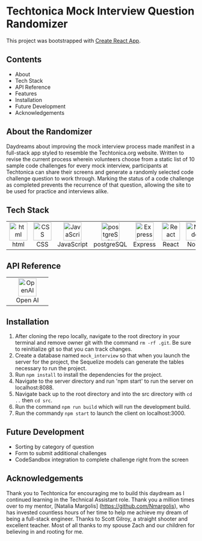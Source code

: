 # Techtonica Mock Interview Question Randomizer

This project was bootstrapped with [Create React App](https://github.com/facebook/create-react-app).

## Contents

- About
- Tech Stack
- API Reference
- Features
- Installation
- Future Development
- Acknowledgements

## About the Randomizer

Daydreams about improving the mock interview process made manifest in a full-stack app styled to resemble the Techtonica.org website. Written to revise the current process wherein volunteers choose from a static list of 10 sample code challenges for every mock interview, participants at Techtonica can share their screens and generate a randomly selected code challenge question to work through. Marking the status of a code challenge as completed prevents the recurrence of that question, allowing the site to be used for practice and interviews alike. 

## Tech Stack

<table align="center">
  <tr>
    <td align="center" width="96">
        <img src="https://user-images.githubusercontent.com/74997368/168923681-ece848fc-5700-430b-957f-e8de784e9847.png" width="48" height="48" alt="html" />
      <br>html
    </td>
    <td align="center" width="96">
        <img src="https://user-images.githubusercontent.com/74997368/168924521-589f95da-069a-496a-bcc1-ee6dd132ff12.png" width="48" height="48" alt="CSS" />
      <br>CSS
    </td>
    <td align="center" width="96">
        <img src="https://user-images.githubusercontent.com/74997368/168977094-6a5073a2-2f48-4f5a-ae0e-ed1421a678c6.png" width="48" height="48" alt="JavaScript" />
      <br>JavaScript
    </td>
    <td align="center" width="96">
        <img src="https://user-images.githubusercontent.com/74997368/168976819-15a1f4e0-29cf-4ac0-94a7-1f15eee374a1.png" width="48" height="48" alt="postgreSQL" />
      <br>postgreSQL
    </td>
    <td align="center" width="96">
        <img src="https://user-images.githubusercontent.com/74997368/168978951-5ac2af5e-c911-4e59-b493-683071cf1860.png" width="48" height="48" alt="Express" />
      <br>Express
    </td>
    <td align="center" width="96">
        <img src="https://user-images.githubusercontent.com/74997368/168979311-4a486cad-32c8-46f4-a5da-912fdc51b2d6.png" width="48" height="48" alt="React" />
      <br>React
    </td>
    <td align="center" width="96">
        <img src="https://user-images.githubusercontent.com/74997368/168979848-733f7090-0f78-401a-9ceb-4267231abef7.png" width="48" height="48" alt="Node" />
      <br>Node
    </td>
     <td align="center" width="96">
        <img src="https://cdn.iconscout.com/icon/free/png-512/free-sequelize-2-1175003.png?f=avif&w=256" width="48" height="48" alt="Sequelize" />
      <br>Sequelize
    </td>
  
  </tr>
</table>

## API Reference
<table align="center">
  <tr>
     <td align="center" width="96">
        <img src="https://d1yjjnpx0p53s8.cloudfront.net/styles/logo-thumbnail/s3/052018/untitled-1_95.png?FGKbe7gQnsFBNpz1uyNAFUjVc6jsDai3&itok=A74Mzxay" width="48" height="48" alt="OpenAI" />
      <br>Open AI
    </td>
  
  </tr>
</table>

## Installation
1. After cloning the repo locally, navigate to the root directory in your terminal and remove owner git with the command `rm -rf .git`. Be sure to reinitialize git so that you can track changes.
2. Create a database named `mock_interview` so that when you launch the server for the project, the Sequelize models can generate the tables necessary to run the project.
3. Run `npm install` to install the dependencies for the project.
4. Navigate to the server directory and run 'npm start' to run the server on localhost:8088.
5. Navigate back up to the root directory and into the src directory with `cd ..` then `cd src`.
6. Run the command `npm run build` which will run the development build.
7. Run the commandy `npm start` to launch the client on localhost:3000.


## Future Development 

- Sorting by category of question
- Form to submit additional challenges 
- CodeSandbox integration to complete challenge right from the screen

## Acknowledgements 

Thank you to Techtonica for encouraging me to build this daydream as I continued learning in the Technical Assistant role. Thank you a million times over to my mentor, [Natalia Margolis] (https://github.com/Nmargolis), who has invested countless hours of her time to help me achieve my dream of being a full-stack engineer. Thanks to Scott Gilroy, a straight shooter and excellent teacher. Most of all thanks to my spouse Zach and our children for believing in and rooting for me. 
